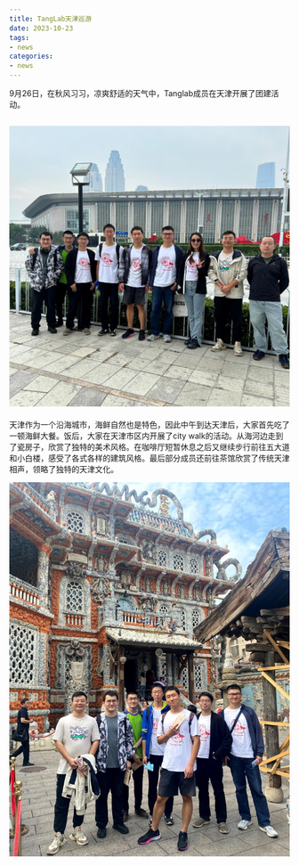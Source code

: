 ```yaml
---
title: TangLab天津巡游
date: 2023-10-23
tags:
- news
categories:
- news
---
```

9月26日，在秋风习习，凉爽舒适的天气中，Tanglab成员在天津开展了团建活动。

![Tanglab成员到达天津站](https://raw.githubusercontent.com/DF-Master/tanglabpicbed/main/2023/202310/202310TJ/202310TJ00.jpg)
---
<!--more-->

天津作为一个沿海城市，海鲜自然也是特色，因此中午到达天津后，大家首先吃了一顿海鲜大餐。饭后，大家在天津市区内开展了city walk的活动。从海河边走到了瓷房子，欣赏了独特的美术风格。在咖啡厅短暂休息之后又继续步行前往五大道和小白楼，感受了各式各样的建筑风格。最后部分成员还前往茶馆欣赏了传统天津相声，领略了独特的天津文化。

![Tanglab成员在瓷房子](https://raw.githubusercontent.com/DF-Master/tanglabpicbed/main/2023/202310/202310TJ/202310TJ01.jpg)
